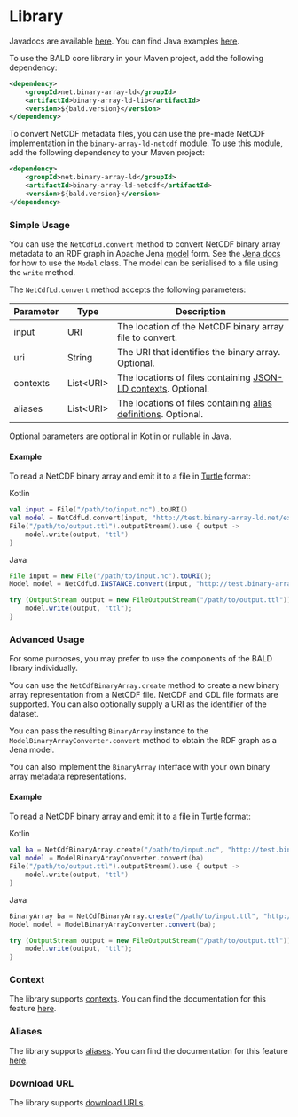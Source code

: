 # Library

Javadocs are available [here](todo).
You can find Java examples [here](https://github.com/binary-array-ld/net.binary_array_ld.bald/tree/master/binary-array-ld-demo/src/main/java/net/bald).

To use the BALD core library in your Maven project, add the following dependency:

```xml
<dependency>
    <groupId>net.binary-array-ld</groupId>
    <artifactId>binary-array-ld-lib</artifactId>
    <version>${bald.version}</version>
</dependency>
```

To convert NetCDF metadata files, you can use the pre-made NetCDF implementation in the `binary-array-ld-netcdf` module.
To use this module, add the following dependency to your Maven project:

```xml
<dependency>
    <groupId>net.binary-array-ld</groupId>
    <artifactId>binary-array-ld-netcdf</artifactId>
    <version>${bald.version}</version>
</dependency>
```

### Simple Usage

You can use the `NetCdfLd.convert` method to convert NetCDF binary array metadata to an RDF graph in Apache Jena [model](https://jena.apache.org/documentation/javadoc/jena/org/apache/jena/rdf/model/Model.html) form.
See the [Jena docs](https://jena.apache.org/tutorials/rdf_api.html) for how to use the `Model` class.
The model can be serialised to a file using the `write` method.

The `NetCdfLd.convert` method accepts the following parameters:

| Parameter | Type | Description |
|-----------|------|-------------|
| input     | URI | The location of the NetCDF binary array file to convert. |
| uri       | String | The URI that identifies the binary array. Optional. |
| contexts  | List\<URI> | The locations of files containing [JSON-LD contexts](#context). Optional. |
| aliases   | List\<URI> | The locations of files containing [alias definitions](#aliases). Optional. |

Optional parameters are optional in Kotlin or nullable in Java. 

#### Example
To read a NetCDF binary array and emit it to a file in [Turtle](https://www.w3.org/TR/turtle/) format:

Kotlin
```kotlin
val input = File("/path/to/input.nc").toURI()
val model = NetCdfLd.convert(input, "http://test.binary-array-ld.net/example")
File("/path/to/output.ttl").outputStream().use { output ->
    model.write(output, "ttl")
}
```
Java
```java
File input = new File("/path/to/input.nc").toURI();
Model model = NetCdfLd.INSTANCE.convert(input, "http://test.binary-array-ld.net/example", null, null);

try (OutputStream output = new FileOutputStream("/path/to/output.ttl")) {
    model.write(output, "ttl");
}
```

### Advanced Usage

For some purposes, you may prefer to use the components of the BALD library individually.

You can use the `NetCdfBinaryArray.create` method to create a new binary array representation from a NetCDF file.
NetCDF and CDL file formats are supported.
You can also optionally supply a URI as the identifier of the dataset.

You can pass the resulting `BinaryArray` instance to the `ModelBinaryArrayConverter.convert`
method to obtain the RDF graph as a Jena model.

You can also implement the `BinaryArray` interface with your own binary array metadata representations.

#### Example
To read a NetCDF binary array and emit it to a file in [Turtle](https://www.w3.org/TR/turtle/) format:

Kotlin
```kotlin
val ba = NetCdfBinaryArray.create("/path/to/input.nc", "http://test.binary-array-ld.net/example")
val model = ModelBinaryArrayConverter.convert(ba)
File("/path/to/output.ttl").outputStream().use { output ->
    model.write(output, "ttl")
}
```
Java
```java
BinaryArray ba = NetCdfBinaryArray.create("/path/to/input.ttl", "http://test.binary-array-ld.net/example");
Model model = ModelBinaryArrayConverter.convert(ba);

try (OutputStream output = new FileOutputStream("/path/to/output.ttl")) {
    model.write(output, "ttl");
}
```

### Context

The library supports [contexts](context.md).
You can find the documentation for this feature [here](context.md#library).

### Aliases

The library supports [aliases](alias.md).
You can find the documentation for this feature [here](alias.md#library).

### Download URL

The library supports [download URLs](download.md).
